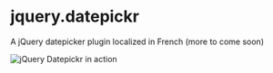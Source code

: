 jquery.datepickr
================

A jQuery datepicker plugin localized in French (more to come soon)

![jQuery Datepickr in action](https://raw.github.com/oub/jquery.datepickr/master/screenshot.png)
